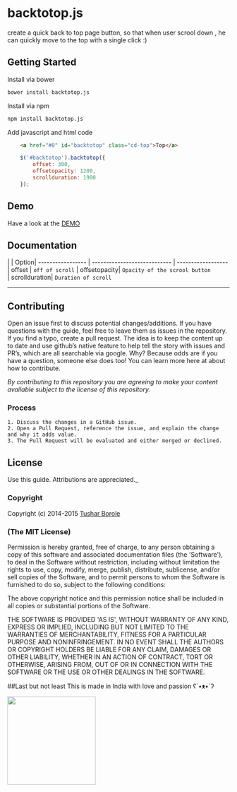 # backtotop.js

create a quick back to top page button, so that when user scrool down , he can quickly move to the top with a single click :)

## Getting Started

Install via bower

```sh
bower install backtotop.js
```

Install via npm

```sh
npm install backtotop.js
```

Add javascript and html code
```html
    <a href="#0" id="backtotop" class="cd-top">Top</a>
```

```javascript
    $('#backtotop').backtotop({
        offset: 300,
        offsetopacity: 1200,
        scrollduration: 1900
    }); 
```

## Demo

Have a look at the [DEMO](http://tushariscoolster.github.io/backtotop.js)




## Documentation


|                  | Option| 
 ----------------- | ---------------------------- | ------------------
| offset | `off of scroll` 
| offsetopacity| `Opacity of the scrool button`            
| scrollduration| `Duration of scroll` 


----------

## Contributing

Open an issue first to discuss potential changes/additions. If you have questions with the guide, feel free to leave them as issues in the repository. If you find a typo, create a pull request. The idea is to keep the content up to date and use github’s native feature to help tell the story with issues and PR’s, which are all searchable via google. Why? Because odds are if you have a question, someone else does too! You can learn more here at about how to contribute.

*By contributing to this repository you are agreeing to make your content available subject to the license of this repository.*

### Process
    1. Discuss the changes in a GitHub issue.
    2. Open a Pull Request, reference the issue, and explain the change and why it adds value.
    3. The Pull Request will be evaluated and either merged or declined.

## License

 Use this guide. Attributions are appreciated._

### Copyright

Copyright (c) 2014-2015 [Tushar Borole](http://www.tusharborole.com)

### (The MIT License)
Permission is hereby granted, free of charge, to any person obtaining
a copy of this software and associated documentation files (the
'Software'), to deal in the Software without restriction, including
without limitation the rights to use, copy, modify, merge, publish,
distribute, sublicense, and/or sell copies of the Software, and to
permit persons to whom the Software is furnished to do so, subject to
the following conditions:

The above copyright notice and this permission notice shall be
included in all copies or substantial portions of the Software.

THE SOFTWARE IS PROVIDED 'AS IS', WITHOUT WARRANTY OF ANY KIND,
EXPRESS OR IMPLIED, INCLUDING BUT NOT LIMITED TO THE WARRANTIES OF
MERCHANTABILITY, FITNESS FOR A PARTICULAR PURPOSE AND NONINFRINGEMENT.
IN NO EVENT SHALL THE AUTHORS OR COPYRIGHT HOLDERS BE LIABLE FOR ANY
CLAIM, DAMAGES OR OTHER LIABILITY, WHETHER IN AN ACTION OF CONTRACT,
TORT OR OTHERWISE, ARISING FROM, OUT OF OR IN CONNECTION WITH THE
SOFTWARE OR THE USE OR OTHER DEALINGS IN THE SOFTWARE.

##Last but not least
This is made in India with love and passion  ʕ´•ᴥ•`ʔ

<a href="../../" target="_blank"><img src="http://lonamowers-hrd.appspot.com/images/made_india.jpg" height="200"></a>
